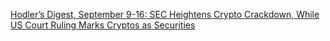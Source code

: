 [Hodler’s Digest, September 9-16: SEC Heightens Crypto Crackdown, While US Court Ruling Marks Cryptos as Securities](https://cointelegraph.com/news/hodlers-digest-september-9-16-sec-heightens-crypto-crackdown-while-us-court-ruling-marks-cryptos-as-securities)
